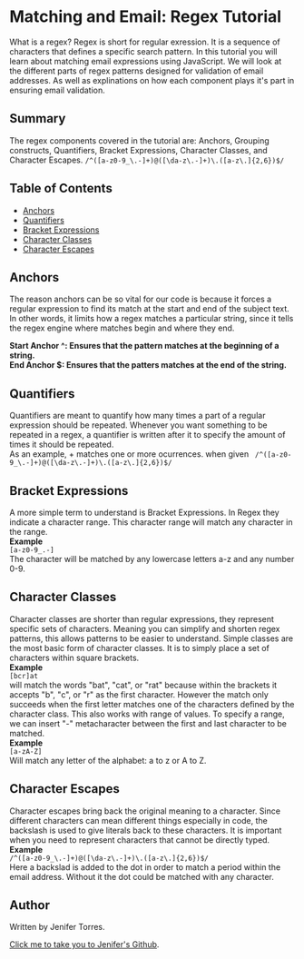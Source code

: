 # Matching and Email: Regex Tutorial
What is a regex? Regex is short for regular exression. It is a sequence of characters that defines a specific search pattern. In this tutorial you will learn about matching email expressions using JavaScript. We will look at the different parts of regex patterns designed for validation of email addresses. As well as explinations on how each component plays it's part in ensuring email validation. 

## Summary 
The regex components covered in the tutorial are: Anchors, Grouping constructs, Quantifiers, Bracket Expressions, Character Classes, and Character Escapes.
`` /^([a-z0-9_\.-]+)@([\da-z\.-]+)\.([a-z\.]{2,6})$/ ``

## Table of Contents 
- [Anchors](#anchors)
- [Quantifiers](#quantifiers)
- [Bracket Expressions](#bracket-expressions)
- [Character Classes](#character-classes)
- [Character Escapes](#character-escapes) 

## Anchors 
The reason anchors can be so vital for our code is because it forces a regular expression to find its match at the start and end of the subject text. In other words, it limits how a regex matches a particular string, since it tells the regex engine where matches begin and where they end. 

**Start Anchor ^: Ensures that the pattern matches at the beginning of a string. <br>
End Anchor $: Ensures that the patters matches at the end of the string.**

## Quantifiers 
Quantifiers are meant to quantify how many times a part of a regular expression should be repeated. Whenever you want something to be repeated in a regex, a quantifier is written after it to specify the amount of times it should be repeated. <br>
As an example, + matches one or more ocurrences. when given `` /^([a-z0-9_\.-]+)@([\da-z\.-]+)\.([a-z\.]{2,6})$/``

## Bracket Expressions 
A more simple term to understand is Bracket Expressions. In Regex they indicate a character range. This character range will match any character in the range. <br>
**Example** <br>
``[a-z0-9_.-]`` <br>
The character will be matched by any lowercase letters a-z and any number 0-9. 

## Character Classes 
Character classes are shorter than regular expressions, they represent specific sets of characters. Meaning you can simplify and shorten regex patterns, this allows patterns to be easier to understand. Simple classes are the most basic form of character classes. It is to simply place a set of characters within square brackets. <br>
**Example** <br>
``[bcr]at``<br>
will match the words "bat", "cat", or "rat" because within the brackets it accepts "b", "c", or "r" as the first character. However the match only succeeds when the first letter matches one of the characters defined by the character class. This also works with range of values. To specify a range, we can insert "-" metacharacter between the first and last character to be matched. <br>
**Example**<br>
``[a-zA-Z]``<br>
Will match any letter of the alphabet: a to z or A to Z. 

## Character Escapes 
Character escapes bring back the original meaning to a character. Since different characters can mean different things especially in code, the backslash is used to give literals back to these characters. It is important when you need to represent characters that cannot be directly typed. <br>
**Example**<br>
``/^([a-z0-9_\.-]+)@([\da-z\.-]+)\.([a-z\.]{2,6})$/``<br>
Here a backslad is added to the dot in order to match a period within the email address. Without it the dot could be matched with any character. 

## Author
Written by Jenifer Torres. <br>

[Click me to take you to Jenifer's Github](https://github.com/jenifertorresnavarro).


